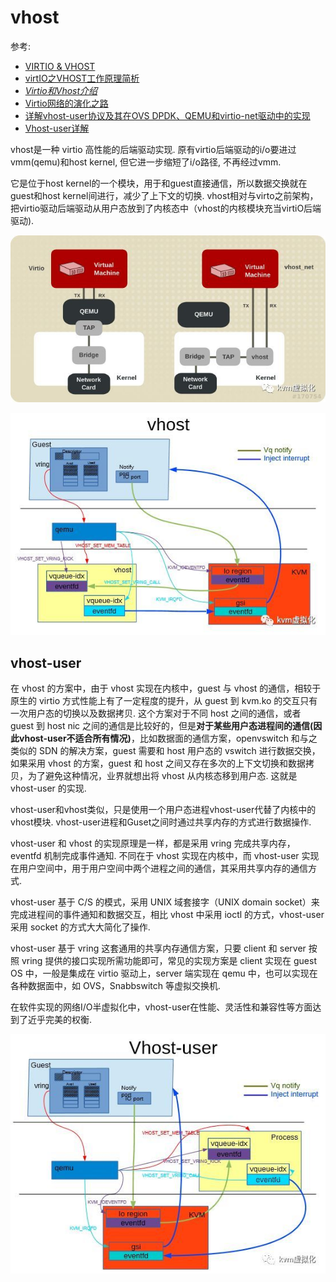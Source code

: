 # vhost
参考:
- [VIRTIO & VHOST](https://zhuanlan.zhihu.com/p/38370357)
- [virtIO之VHOST工作原理简析](https://www.cnblogs.com/ck1020/p/7204769.html)
- [*Virtio和Vhost介绍*](https://forum.huawei.com/enterprise/zh/thread-465473.html)
- [Virtio网络的演化之路](https://cloud.tencent.com/developer/article/1540284)
- [详解vhost-user协议及其在OVS DPDK、QEMU和virtio-net驱动中的实现](http://www.jeepxie.net/article/378987.html)
- [Vhost-user详解](https://www.jianshu.com/p/ae54cb57e608)

vhost是一种 virtio 高性能的后端驱动实现. 原有virtio后端驱动的i/o要进过vmm(qemu)和host kernel, 但它进一步缩短了i/o路径, 不再经过vmm.

它是位于host kernel的一个模块，用于和guest直接通信，所以数据交换就在guest和host kernel间进行，减少了上下文的切换. vhost相对与virto之前架构，把virtio驱动后端驱动从用户态放到了内核态中（vhost的内核模块充当virtiO后端驱动).

![virtio和vhost（vhost-net时vhost架构中的网卡实现）架构下内核的不同工作流程](/misc/img/virt/4nry30ay3h.jpeg)

![vhost工作原理](/misc/img/virt/905w5l04dt.jpeg)

## vhost-user
在 vhost 的方案中，由于 vhost 实现在内核中，guest 与 vhost 的通信，相较于原生的 virtio 方式性能上有了一定程度的提升，从 guest 到 kvm.ko 的交互只有一次用户态的切换以及数据拷贝. 这个方案对于不同 host 之间的通信，或者 guest 到 host nic 之间的通信是比较好的，但是**对于某些用户态进程间的通信(因此vhost-user不适合所有情况)**，比如数据面的通信方案，openvswitch 和与之类似的 SDN 的解决方案，guest 需要和 host 用户态的 vswitch 进行数据交换，如果采用 vhost 的方案，guest 和 host 之间又存在多次的上下文切换和数据拷贝，为了避免这种情况，业界就想出将 vhost 从内核态移到用户态. 这就是 vhost-user 的实现.

vhost-user和vhost类似，只是使用一个用户态进程vhost-user代替了内核中的vhost模块. vhost-user进程和Guset之间时通过共享内存的方式进行数据操作. 

vhost-user 和 vhost 的实现原理是一样，都是采用 vring 完成共享内存，eventfd 机制完成事件通知. 不同在于 vhost 实现在内核中，而 vhost-user 实现在用户空间中，用于用户空间中两个进程之间的通信，其采用共享内存的通信方式.

vhost-user 基于 C/S 的模式，采用 UNIX 域套接字（UNIX domain socket）来完成进程间的事件通知和数据交互，相比 vhost 中采用 ioctl 的方式，vhost-user 采用 socket 的方式大大简化了操作.

vhost-user 基于 vring 这套通用的共享内存通信方案，只要 client 和 server 按照 vring 提供的接口实现所需功能即可，常见的实现方案是 client 实现在 guest OS 中，一般是集成在 virtio 驱动上，server 端实现在 qemu 中，也可以实现在各种数据面中，如 OVS，Snabbswitch 等虚拟交换机.

在软件实现的网络I/O半虚拟化中，vhost-user在性能、灵活性和兼容性等方面达到了近乎完美的权衡.

![vhost-user的工作原理](/misc/img/virt/s5hebv5w16.jpeg)